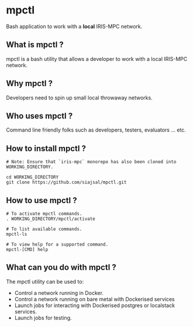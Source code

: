 mpctl
===============

Bash application to work with a **local** IRIS-MPC network.

What is mpctl ?
--------------------------------------

mpctl is a bash utility that allows a developer to work with a local IRIS-MPC network.

Why mpctl ?
--------------------------------------

Developers need to spin up small local throwaway networks.

Who uses mpctl ?
--------------------------------------

Command line friendly folks such as developers, testers, evaluators ... etc.

How to install mpctl ?
--------------------------------------

```
# Note: Ensure that `iris-mpc` monorepo has also been cloned into WORKING_DIRECTORY.

cd WORKING_DIRECTORY
git clone https://github.com/siajsal/mpctl.git
```

How to use mpctl ?
--------------------------------------

```
# To activate mpctl commands.
. WORKING_DIRECTORY/mpctl/activate

# To list available commands.
mpctl-ls

# To view help for a supported command.
mpctl-[CMD] help
```

What can you do with mpctl ?
--------------------------------------

The mpctl utility can be used to:

- Control a network running in Docker.
- Control a network running on bare metal with Dockerised services
- Launch jobs for interacting with Dockerised postgres or localstack services.
- Launch jobs for testing.
